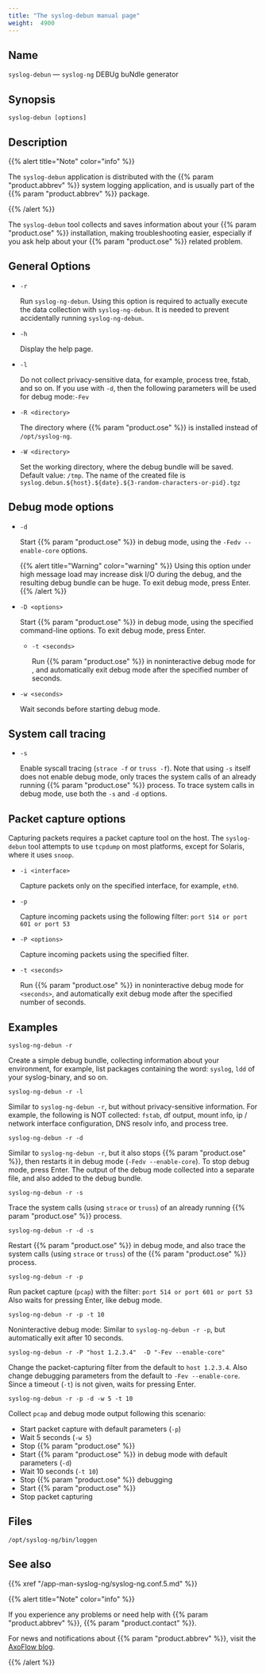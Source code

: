 ```yaml
---
title: "The syslog-debun manual page"
weight:  4900
---
```

<!-- DISCLAIMER: This file is based on the syslog-ng Open Source Edition documentation https://github.com/balabit/syslog-ng-ose-guides/commit/2f4a52ee61d1ea9ad27cb4f3168b95408fddfdf2 and is used under the terms of The syslog-ng Open Source Edition Documentation License. The file has been modified by Axoflow. -->


## Name

`syslog-debun` — `syslog-ng` DEBUg buNdle generator



## Synopsis

`syslog-debun [options]`



<span id="syslog-debun-mandescription"></span>

## Description

{{% alert title="Note" color="info" %}}

The `syslog-debun` application is distributed with the {{% param "product.abbrev" %}} system logging application, and is usually part of the {{% param "product.abbrev" %}} package. 

{{% /alert %}}

The `syslog-debun` tool collects and saves information about your {{% param "product.ose" %}} installation, making troubleshooting easier, especially if you ask help about your {{% param "product.ose" %}} related problem.



## General Options

- `-r`
    
    Run `syslog-ng-debun`. Using this option is required to actually execute the data collection with `syslog-ng-debun`. It is needed to prevent accidentally running `syslog-ng-debun`.

- `-h`
    
    Display the help page.

- `-l`
    
    Do not collect privacy-sensitive data, for example, process tree, fstab, and so on. If you use with `-d`, then the following parameters will be used for debug mode:`-Fev`

- `-R <directory>`
    
    The directory where {{% param "product.ose" %}} is installed instead of `/opt/syslog-ng`.

- `-W <directory>`
    
    Set the working directory, where the debug bundle will be saved. Default value: `/tmp`. The name of the created file is `syslog.debun.${host}.${date}.${3-random-characters-or-pid}.tgz`



## Debug mode options

- `-d`
    
    Start {{% param "product.ose" %}} in debug mode, using the `-Fedv --enable-core` options.
    
    {{% alert title="Warning" color="warning" %}}
Using this option under high message load may increase disk I/O during the debug, and the resulting debug bundle can be huge. To exit debug mode, press Enter.
    {{% /alert %}}

- `-D <options>`
    
    Start {{% param "product.ose" %}} in debug mode, using the specified command-line options. To exit debug mode, press Enter.

  - `-t <seconds>`
    
    Run {{% param "product.ose" %}} in noninteractive debug mode for <span class="code"><seconds></span>, and automatically exit debug mode after the specified number of seconds.

- `-w <seconds>`
    
    Wait <span class="code"><seconds></span> seconds before starting debug mode.



## System call tracing

- `-s`
    
    Enable syscall tracing (`strace -f` or `truss -f`). Note that using `-s` itself does not enable debug mode, only traces the system calls of an already running {{% param "product.ose" %}} process. To trace system calls in debug mode, use both the `-s` and `-d` options.



## Packet capture options

Capturing packets requires a packet capture tool on the host. The `syslog-debun` tool attempts to use `tcpdump` on most platforms, except for Solaris, where it uses `snoop`.

- `-i <interface>`
    
    Capture packets only on the specified interface, for example, `eth0`.

- `-p`
    
    Capture incoming packets using the following filter: `port 514 or port 601 or port 53`

- `-P <options>`
    
    Capture incoming packets using the specified filter.

- `-t <seconds>`
    
    Run {{% param "product.ose" %}} in noninteractive debug mode for `<seconds>`, and automatically exit debug mode after the specified number of seconds.



<span id="idm46072214735232"></span>

## Examples

```shell
syslog-ng-debun -r
```

Create a simple debug bundle, collecting information about your environment, for example, list packages containing the word: `syslog`, `ldd` of your syslog-binary, and so on.

```shell
syslog-ng-debun -r -l
```

Similar to `syslog-ng-debun -r`, but without privacy-sensitive information. For example, the following is NOT collected: `fstab`, df output, mount info, ip / network interface configuration, DNS resolv info, and process tree.

```shell
syslog-ng-debun -r -d
```

Similar to `syslog-ng-debun -r`, but it also stops {{% param "product.ose" %}}, then restarts it in debug mode (`-Fedv --enable-core`). To stop debug mode, press Enter. The output of the debug mode collected into a separate file, and also added to the debug bundle.

```shell
syslog-ng-debun -r -s
```

Trace the system calls (using `strace` or `truss`) of an already running {{% param "product.ose" %}} process.

```shell
syslog-ng-debun -r -d -s
```

Restart {{% param "product.ose" %}} in debug mode, and also trace the system calls (using `strace` or `truss`) of the {{% param "product.ose" %}} process.

```shell
syslog-ng-debun -r -p
```

Run packet capture (`pcap`) with the filter: `port 514 or port 601 or port 53` Also waits for pressing Enter, like debug mode.

```shell
syslog-ng-debun -r -p -t 10
```

Noninteractive debug mode: Similar to `syslog-ng-debun -r -p`, but automatically exit after 10 seconds.

```shell
syslog-ng-debun -r -P "host 1.2.3.4"  -D "-Fev --enable-core"
```

Change the packet-capturing filter from the default to `host 1.2.3.4`. Also change debugging parameters from the default to `-Fev --enable-core`. Since a timeout (`-t`) is not given, waits for pressing Enter.

```shell
syslog-ng-debun -r -p -d -w 5 -t 10
```

Collect `pcap` and debug mode output following this scenario:

- Start packet capture with default parameters (`-p`)
- Wait 5 seconds (`-w 5`)
- Stop {{% param "product.ose" %}}
- Start {{% param "product.ose" %}} in debug mode with default parameters (`-d`)
- Wait 10 seconds (`-t 10`)
- Stop {{% param "product.ose" %}} debugging
- Start {{% param "product.ose" %}}
- Stop packet capturing

## Files

`/opt/syslog-ng/bin/loggen`



## See also

{{% xref "/app-man-syslog-ng/syslog-ng.conf.5.md" %}}

{{% alert title="Note" color="info" %}}



If you experience any problems or need help with {{% param "product.abbrev" %}}, {{% param "product.contact" %}}.

For news and notifications about {{% param "product.abbrev" %}}, visit the [AxoFlow blog](https://axoflow.com/blog/).

{{% /alert %}}

